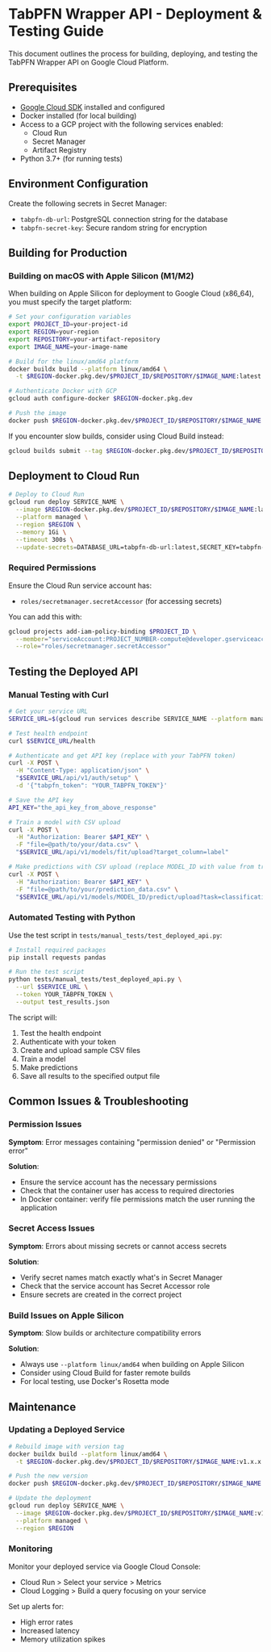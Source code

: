 # TabPFN Wrapper API - Deployment & Testing Guide

This document outlines the process for building, deploying, and testing the TabPFN Wrapper API on Google Cloud Platform.

## Prerequisites

- [Google Cloud SDK](https://cloud.google.com/sdk/docs/install) installed and configured
- Docker installed (for local building)
- Access to a GCP project with the following services enabled:
  - Cloud Run
  - Secret Manager
  - Artifact Registry
- Python 3.7+ (for running tests)

## Environment Configuration

Create the following secrets in Secret Manager:

- `tabpfn-db-url`: PostgreSQL connection string for the database
- `tabpfn-secret-key`: Secure random string for encryption

## Building for Production

### Building on macOS with Apple Silicon (M1/M2)

When building on Apple Silicon for deployment to Google Cloud (x86_64), you must specify the target platform:

```bash
# Set your configuration variables
export PROJECT_ID=your-project-id
export REGION=your-region
export REPOSITORY=your-artifact-repository
export IMAGE_NAME=your-image-name

# Build for the linux/amd64 platform
docker buildx build --platform linux/amd64 \
  -t $REGION-docker.pkg.dev/$PROJECT_ID/$REPOSITORY/$IMAGE_NAME:latest .

# Authenticate Docker with GCP
gcloud auth configure-docker $REGION-docker.pkg.dev

# Push the image
docker push $REGION-docker.pkg.dev/$PROJECT_ID/$REPOSITORY/$IMAGE_NAME:latest
```

If you encounter slow builds, consider using Cloud Build instead:

```bash
gcloud builds submit --tag $REGION-docker.pkg.dev/$PROJECT_ID/$REPOSITORY/$IMAGE_NAME:latest
```

## Deployment to Cloud Run

```bash
# Deploy to Cloud Run
gcloud run deploy SERVICE_NAME \
  --image $REGION-docker.pkg.dev/$PROJECT_ID/$REPOSITORY/$IMAGE_NAME:latest \
  --platform managed \
  --region $REGION \
  --memory 1Gi \
  --timeout 300s \
  --update-secrets=DATABASE_URL=tabpfn-db-url:latest,SECRET_KEY=tabpfn-secret-key:latest
```

### Required Permissions

Ensure the Cloud Run service account has:
- `roles/secretmanager.secretAccessor` (for accessing secrets)

You can add this with:

```bash
gcloud projects add-iam-policy-binding $PROJECT_ID \
  --member="serviceAccount:PROJECT_NUMBER-compute@developer.gserviceaccount.com" \
  --role="roles/secretmanager.secretAccessor"
```

## Testing the Deployed API

### Manual Testing with Curl

```bash
# Get your service URL
SERVICE_URL=$(gcloud run services describe SERVICE_NAME --platform managed --region $REGION --format 'value(status.url)')

# Test health endpoint
curl $SERVICE_URL/health

# Authenticate and get API key (replace with your TabPFN token)
curl -X POST \
  -H "Content-Type: application/json" \
  "$SERVICE_URL/api/v1/auth/setup" \
  -d '{"tabpfn_token": "YOUR_TABPFN_TOKEN"}'

# Save the API key
API_KEY="the_api_key_from_above_response"

# Train a model with CSV upload
curl -X POST \
  -H "Authorization: Bearer $API_KEY" \
  -F "file=@path/to/your/data.csv" \
  "$SERVICE_URL/api/v1/models/fit/upload?target_column=label"

# Make predictions with CSV upload (replace MODEL_ID with value from training response)
curl -X POST \
  -H "Authorization: Bearer $API_KEY" \
  -F "file=@path/to/your/prediction_data.csv" \
  "$SERVICE_URL/api/v1/models/MODEL_ID/predict/upload?task=classification"
```

### Automated Testing with Python

Use the test script in `tests/manual_tests/test_deployed_api.py`:

```bash
# Install required packages
pip install requests pandas

# Run the test script
python tests/manual_tests/test_deployed_api.py \
  --url $SERVICE_URL \
  --token YOUR_TABPFN_TOKEN \
  --output test_results.json
```

The script will:
1. Test the health endpoint
2. Authenticate with your token
3. Create and upload sample CSV files
4. Train a model
5. Make predictions
6. Save all results to the specified output file

## Common Issues & Troubleshooting

### Permission Issues

**Symptom**: Error messages containing "permission denied" or "Permission error"

**Solution**: 
- Ensure the service account has the necessary permissions
- Check that the container user has access to required directories
- In Docker container: verify file permissions match the user running the application

### Secret Access Issues

**Symptom**: Errors about missing secrets or cannot access secrets

**Solution**:
- Verify secret names match exactly what's in Secret Manager
- Check that the service account has Secret Accessor role
- Ensure secrets are created in the correct project

### Build Issues on Apple Silicon

**Symptom**: Slow builds or architecture compatibility errors

**Solution**:
- Always use `--platform linux/amd64` when building on Apple Silicon
- Consider using Cloud Build for faster remote builds
- For local testing, use Docker's Rosetta mode

## Maintenance

### Updating a Deployed Service

```bash
# Rebuild image with version tag
docker buildx build --platform linux/amd64 \
  -t $REGION-docker.pkg.dev/$PROJECT_ID/$REPOSITORY/$IMAGE_NAME:v1.x.x .

# Push the new version
docker push $REGION-docker.pkg.dev/$PROJECT_ID/$REPOSITORY/$IMAGE_NAME:v1.x.x

# Update the deployment
gcloud run deploy SERVICE_NAME \
  --image $REGION-docker.pkg.dev/$PROJECT_ID/$REPOSITORY/$IMAGE_NAME:v1.x.x \
  --platform managed \
  --region $REGION
```

### Monitoring

Monitor your deployed service via Google Cloud Console:
- Cloud Run > Select your service > Metrics
- Cloud Logging > Build a query focusing on your service

Set up alerts for:
- High error rates
- Increased latency
- Memory utilization spikes 